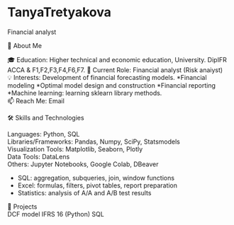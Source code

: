 # TanyaTretyakova
Financial analyst

🌟 About Me

🎓 Education: Higher technical and economic education, University.  DipIFR ACCA & F1,F2,F3,F4,F6,F7.
🏢 Current Role: Financial analyst (Risk anaiyst)   
💡 Interests: Development of financial forecasting models. 
*Financial modeling
*Optimal model design and construction
*Financial reporting
*Machine learning: learning sklearn library methods.   
📫 Reach Me: Email  

🛠️ Skills and Technologies  

Languages: Python, SQL  
Libraries/Frameworks: Pandas, Numpy, SciPy, Statsmodels  
Visualization Tools:  Matplotlib, Seaborn, Plotly  
Data Tools: DataLens  
Others: Jupyter Notebooks, Google Colab, DBeaver
* SQL: aggregation, subqueries, join, window functions
* Excel: formulas, filters, pivot tables, report preparation
* Statistics: analysis of A/A and A/B test results


🚀 Projects  
DCF model IFRS 16 (Python)
SQL
